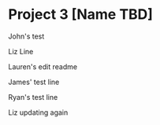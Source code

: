 # Project 3 [Name TBD]

John's test

Liz Line

Lauren's edit readme

James' test line

Ryan's test line

Liz updating again

